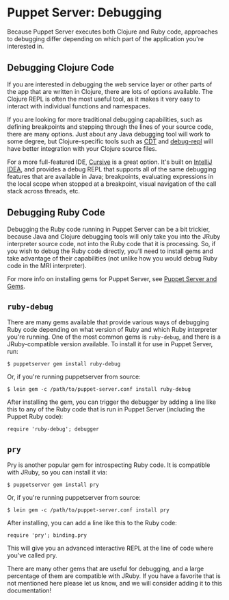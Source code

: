 Puppet Server: Debugging
========================

Because Puppet Server executes both Clojure and Ruby code, approaches to debugging
differ depending on which part of the application you're interested in.

Debugging Clojure Code
-----

If you are interested in debugging the web service layer or other parts of the
app that are written in Clojure, there are lots of options available.  The Clojure
REPL is often the most useful tool, as it makes it very easy to interact with
individual functions and namespaces.

If you are looking for more traditional debugging capabilities, such as defining
breakpoints and stepping through the lines of your source code, there are many
options.  Just about any Java debugging tool will work to some degree, but
Clojure-specific tools such as [CDT](http://georgejahad.com/clojure/cdt.html) and
[debug-repl](http://github.com/georgejahad/debug-repl) will have better integration
with your Clojure source files.

For a more full-featured IDE, [Cursive](https://cursiveclojure.com/) is a great
option.  It's built on [IntelliJ IDEA](http://www.jetbrains.com/idea/), and
provides a debug REPL that supports all of the same debugging features that are
available in Java; breakpoints, evaluating expressions in the local scope when
stopped at a breakpoint, visual navigation of the call stack across threads, etc.

Debugging Ruby Code
-----

Debugging the Ruby code running in Puppet Server can be a bit trickier, because
Java and Clojure debugging tools will only take you into the JRuby interpreter
source code, not into the Ruby code that it is processing.  So, if you wish to
debug the Ruby code directly, you'll need to install gems and take advantage of
their capabilities (not unlike how you would debug Ruby code in the MRI interpreter).

For more info on installing gems for Puppet Server, see [Puppet Server and Gems](./gems.markdown).

## `ruby-debug`

There are many gems available that provide various ways of debugging Ruby code
depending on what version of Ruby and which Ruby interpreter you're running.
One of the most common gems is `ruby-debug`, and there is a JRuby-compatible
version available.  To install it for use in Puppet Server, run:

    $ puppetserver gem install ruby-debug

Or, if you're running puppetserver from source:

    $ lein gem -c /path/to/puppet-server.conf install ruby-debug

After installing the gem, you can trigger the debugger by adding a line like this
to any of the Ruby code that is run in Puppet Server (including the Puppet Ruby
code):

    require 'ruby-debug'; debugger

## `pry`

Pry is another popular gem for introspecting Ruby code.  It is compatible with
JRuby, so you can install it via:

    $ puppetserver gem install pry

Or, if you're running puppetserver from source:

    $ lein gem -c /path/to/puppet-server.conf install pry

After installing, you can add a line like this to the Ruby code:

    require 'pry'; binding.pry

This will give you an advanced interactive REPL at the line of code where you've
called pry.

There are many other gems that are useful for debugging, and a large percentage
of them are compatible with JRuby.  If you have a favorite that is not mentioned
here please let us know, and we will consider adding it to this documentation!
